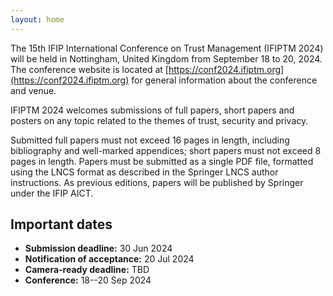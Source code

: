 ```yaml
---
layout: home
---
```


The 15th IFIP International Conference on Trust Management (IFIPTM 2024) will be held in Nottingham, United Kingdom from September 18 to 20, 2024. The conference website is located at [https://conf2024.ifiptm.org](https://conf2024.ifiptm.org) for general information about the conference and venue.

IFIPTM 2024 welcomes submissions of full papers, short papers and posters on any topic related to the themes of trust, security and privacy.

Submitted full papers must not exceed 16 pages in length, including bibliography and well-marked appendices; short papers must not exceed 8 pages in length. Papers must be submitted as a single PDF file, formatted using the LNCS format as described in the Springer LNCS author instructions. As previous editions, papers will be published by Springer under the IFIP AICT.

## Important dates

- **Submission deadline:** 30 Jun 2024
- **Notification of acceptance:** 20 Jul 2024
- **Camera-ready deadline:** TBD
- **Conference:** 18--20 Sep 2024
